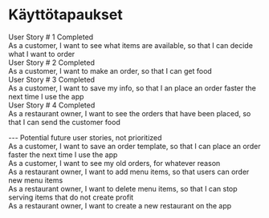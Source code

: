 # Käyttötapaukset

User Story # 1 Completed  
As a customer, I want to see what items are available, so that I can decide what I want to order  
User Story # 2 Completed  
As a customer, I want to make an order, so that I can get food  
User Story # 3 Completed  
As a customer, I want to save my info, so that I an place an order faster the next time I use the app  
User Story # 4 Completed   
As a restaurant owner, I want to see the orders that have been placed, so that I can send the customer food  
  
--- Potential future user stories, not prioritized     
As a customer, I want to save an order template, so that I can place an order faster the next time I use the app  
As a customer, I want to see my old orders, for whatever reason  
As a restaurant owner, I want to add menu items, so that users can order new menu items  
As a restaurant owner, I want to delete menu items, so that I can stop serving items that do not create profit  
As a restaurant owner, I want to create a new restaurant on the app  
